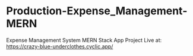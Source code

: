 # Production-Expense_Management-MERN
Expense Management System MERN Stack App
Project Live at: https://crazy-blue-underclothes.cyclic.app/
